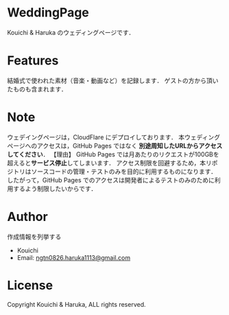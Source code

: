 # WeddingPage
Kouichi & Haruka のウェディングページです．

# Features

結婚式で使われた素材（音楽・動画など）を記録します．
ゲストの方から頂いたものも含まれます．

# Note
ウェデイングページは，CloudFlare にデプロイしております．
本ウェディングページへのアクセスは，GitHub Pages ではなく **別途周知したURLからアクセスしてください**．
【理由】
GitHub Pages では月あたりのリクエストが100GBを超えると**サービス停止**してしまいます．
アクセス制限を回避するため，本リポジトリはソースコードの管理・テストのみを目的に利用するものになります．
したがって，GitHub Pages でのアクセスは開発者によるテストのみのために利用するよう制限したいからです．

# Author

作成情報を列挙する

* Kouichi 
* Email: ngtn0826.haruka1113@gmail.com

# License

Copyright Kouichi & Haruka, ALL rights reserved.
